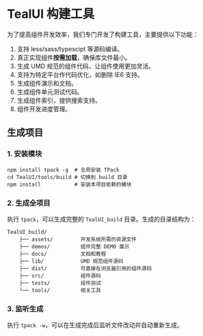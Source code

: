 ﻿TealUI 构建工具
=================================
为了提高组件开发效率，我们专门开发了构建工具，主要提供以下功能：

1. 支持 less/sass/typescipt 等源码编译。
2. 真正实现组件**按需加载**，确保库文件最小。
3. 生成 UMD 规范的组件代码，让组件使用更加灵活。
4. 支持为特定平台作代码优化，如删除 IE6 支持。
5. 生成组件演示和文档。
6. 生成组件单元测试代码。
7. 生成组件索引，提供搜索支持。
8. 组件开发进度管理。

生成项目
---------------------------------
### 1. 安装模块
```
npm install tpack -g  # 全局安装 TPack
cd TealUI/tools/build # 切换到 build 目录
npm install           # 安装本项目依赖的模块
```

### 2. 生成全项目
执行 `tpack`，可以生成完整的 `TealUI_build` 目录。生成的目录结构为：
```
TealUI_build/
    ├── assets/         开发系统所需的资源文件
    ├── demos/          组件完整 DEMO 展示
    ├── docs/           文档和教程
    ├── lib/            UMD 规范组件源码
    ├── dist/           可直接在浏览器引用的组件源码
    ├── src/            组件源码
    ├── tests/          组件测试
    └── tools/          相关工具
```

### 3. 监听生成
执行 `tpack -w`，可以在生成完成后监听文件改动并自动重新生成。

